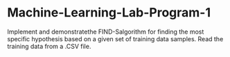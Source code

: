 # Machine-Learning-Lab-Program-1
Implement and demonstratethe FIND-Salgorithm for finding the most specific hypothesis based on a given set of training data samples. Read the training data from a .CSV file.
